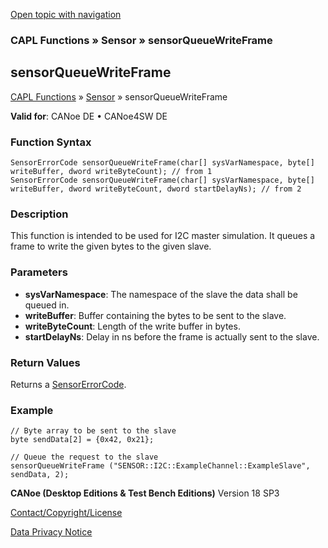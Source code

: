 [Open topic with navigation](../../../../../CANoeDEFamily.htm#Topics/CAPLFunctions/Sensor/Functions/CAPLfunctionSensorQueueWriteFrame.md)

### CAPL Functions » Sensor » sensorQueueWriteFrame

## sensorQueueWriteFrame

[CAPL Functions](../../CAPLfunctions.md) » [Sensor](../CAPLfunctionsSensorOverview.md) » sensorQueueWriteFrame

**Valid for**: CANoe DE • CANoe4SW DE

### Function Syntax

```plaintext
SensorErrorCode sensorQueueWriteFrame(char[] sysVarNamespace, byte[] writeBuffer, dword writeByteCount); // from 1
SensorErrorCode sensorQueueWriteFrame(char[] sysVarNamespace, byte[] writeBuffer, dword writeByteCount, dword startDelayNs); // from 2
```

### Description

This function is intended to be used for I2C master simulation. It queues a frame to write the given bytes to the given slave.

### Parameters

- **sysVarNamespace**: The namespace of the slave the data shall be queued in.
- **writeBuffer**: Buffer containing the bytes to be sent to the slave.
- **writeByteCount**: Length of the write buffer in bytes.
- **startDelayNs**: Delay in ns before the frame is actually sent to the slave.

### Return Values

Returns a [SensorErrorCode](../CAPLfunctionsSensorEnumeration.md).

### Example

```plaintext
// Byte array to be sent to the slave
byte sendData[2] = {0x42, 0x21};

// Queue the request to the slave
sensorQueueWriteFrame ("SENSOR::I2C::ExampleChannel::ExampleSlave", sendData, 2);
```

**CANoe (Desktop Editions & Test Bench Editions)** Version 18 SP3

[Contact/Copyright/License](../../../Shared/ContactCopyrightLicense.md)

[Data Privacy Notice](https://www.vector.com/int/en/company/get-info/privacy-policy/)
